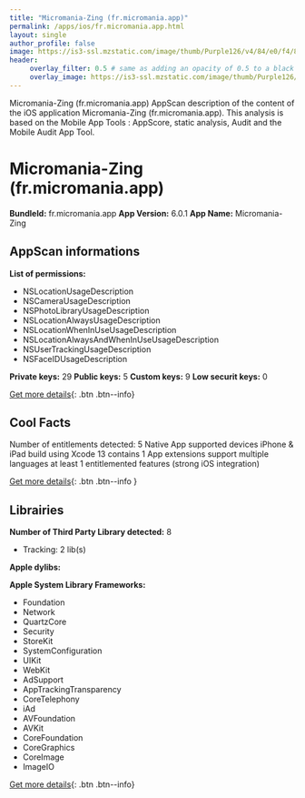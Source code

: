 ```yaml
---
title: "Micromania-Zing (fr.micromania.app)"
permalink: /apps/ios/fr.micromania.app.html
layout: single
author_profile: false
image: https://is3-ssl.mzstatic.com/image/thumb/Purple126/v4/84/e0/f4/84e0f40a-4919-6702-9407-cef16051eedc/AppIcon-1x_U007emarketing-0-7-0-85-220.jpeg/512x512bb.jpg
header: 
     overlay_filter: 0.5 # same as adding an opacity of 0.5 to a black background
     overlay_image: https://is3-ssl.mzstatic.com/image/thumb/Purple126/v4/84/e0/f4/84e0f40a-4919-6702-9407-cef16051eedc/AppIcon-1x_U007emarketing-0-7-0-85-220.jpeg/512x512bb.jpg
---
```

Micromania-Zing (fr.micromania.app) AppScan description of the content of the iOS application Micromania-Zing (fr.micromania.app). This analysis is based on the Mobile App Tools : AppScore, static analysis, Audit and the Mobile Audit App Tool.

# Micromania-Zing (fr.micromania.app)

**BundleId:** fr.micromania.app
**App Version:** 6.0.1
**App Name:** Micromania-Zing


## AppScan informations 

**List of permissions:** 
- NSLocationUsageDescription
- NSCameraUsageDescription
- NSPhotoLibraryUsageDescription
- NSLocationAlwaysUsageDescription
- NSLocationWhenInUseUsageDescription
- NSLocationAlwaysAndWhenInUseUsageDescription
- NSUserTrackingUsageDescription
- NSFaceIDUsageDescription
  
  
**Private keys:** 29
**Public keys:** 5
**Custom keys:** 9
**Low securit keys:** 0
  
[Get more details](/pricing.html){: .btn .btn--info}

## Cool Facts

Number of entitlements detected: 5
Native App
supported devices iPhone & iPad
build using Xcode 13
contains 1 App extensions
support multiple languages
at least 1 entitlemented features (strong iOS integration)
  
[Get more details](/pricing.html){: .btn .btn--info }

## Librairies 
**Number of Third Party Library detected:** 8
- Tracking: 2 lib(s)


**Apple dylibs:**


**Apple System Library Frameworks:**
- Foundation
- Network
- QuartzCore
- Security
- StoreKit
- SystemConfiguration
- UIKit
- WebKit
- AdSupport
- AppTrackingTransparency
- CoreTelephony
- iAd
- AVFoundation
- AVKit
- CoreFoundation
- CoreGraphics
- CoreImage
- ImageIO


  
[Get more details](/pricing.html){: .btn .btn--info}

